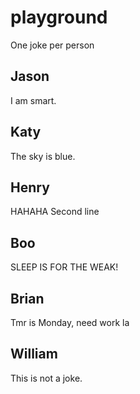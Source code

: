 # playground

One joke per person

## Jason
I am smart.

## Katy
The sky is blue.

## Henry
HAHAHA
Second line
## Boo
SLEEP IS FOR THE WEAK!
## Brian
Tmr is Monday, need work la

## William
This is not a joke.
